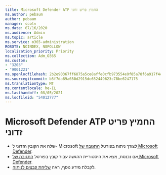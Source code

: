 ```yaml
---
title: Microsoft Defender ATP החמיץ פריט זדוני
ms.author: pebaum
author: pebaum
manager: scotv
ms.date: 07/16/2020
ms.audience: Admin
ms.topic: article
ms.service: o365-administration
ROBOTS: NOINDEX, NOFOLLOW
localization_priority: Priority
ms.collection: Adm_O365
ms.custom:
- "3203"
- "9001221"
ms.openlocfilehash: 2b2e90367ff6875a5ce8affe0cfb973554e0f85a78f6a917f4c520640018ac93
ms.sourcegitcommit: b5f7da89a650d2915dc652449623c78be6247175
ms.translationtype: MT
ms.contentlocale: he-IL
ms.lasthandoff: 08/05/2021
ms.locfileid: "54012777"
---
```

# <a name="microsoft-defender-atp-missed-a-malicious-item"></a>Microsoft Defender ATP החמיץ פריט זדוני

- שלח את הקובץ הזדוני ל- Microsoft לצורך ניתוח בפורטל [התגובה של Microsoft Defender](https://www.microsoft.com/wdsi/filesubmission/). 
- אם נכנסת, מצא את היסטוריית ההגשה עבור קובץ בפורטל [התגובה של Microsoft Defender](https://www.microsoft.com/wdsi/submissionhistory).
- לקבלת מידע נוסף, ראה [שליחת קבצים לניתוח](/windows/security/threat-protection/intelligence/submission-guide).